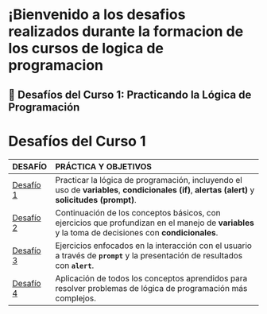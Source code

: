# ¡Bienvenido a los desafios realizados durante la formacion de los cursos de logica de programacion

## 🚀 Desafíos del Curso 1: Practicando la Lógica de Programación

# Desafíos del Curso 1

| DESAFÍO | PRÁCTICA Y OBJETIVOS |
| :---| :---|
| [Desafío 1](NumeroSecreto%20V.1/desafiosCurso1/Desafio-1.md) | Practicar la lógica de programación, incluyendo el uso de **variables**, **condicionales (if)**, **alertas (alert)** y **solicitudes (prompt)**. |
| [Desafío 2](NumeroSecreto%20V.1/desafiosCurso1/Desafio-2.md) | Continuación de los conceptos básicos, con ejercicios que profundizan en el manejo de **variables** y la toma de decisiones con **condicionales**. |
| [Desafío 3](NumeroSecreto%20V.1/desafiosCurso1/Desafio-3.md) | Ejercicios enfocados en la interacción con el usuario a través de **`prompt`** y la presentación de resultados con **`alert`**. |
| [Desafío 4](NumeroSecreto%20V.1/desafiosCurso1/Desafio-4.md) | Aplicación de todos los conceptos aprendidos para resolver problemas de lógica de programación más complejos. |
